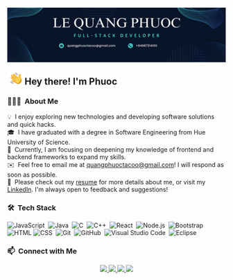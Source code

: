 ![Quang Phuoc Banner](https://github.com/LeQuangPhuoc2002/LeQuangPhuoc2002/blob/ed5ced4bb96e0debb516163ba67e155637a359f0/assets/Navy%20Blue%20Geometric%20Technology%20LinkedIn%20Banner%20final.png)

<img alt="Night Coding" src="./assets/Hand%20Wave.gif" width='40' align="left"/><h2>Hey there! I'm Phuoc</h2>

<!-- ## 👋 &nbsp;Hey there! I'm Phuoc -->

### 👨🏻‍💻 &nbsp;About Me

💡 &nbsp;I enjoy exploring new technologies and developing software solutions and quick hacks.\
🎓 &nbsp;I have graduated with a degree in Software Engineering from Hue University of Science.\
🌱 &nbsp;Currently, I am focusing on deepening my knowledge of frontend and backend frameworks to expand my skills.\
✉️ &nbsp;Feel free to email me at quangphuoctacoo@gmail.com! I will respond as soon as possible.\
📄 &nbsp;Please check out my [resume](https://github.com/LeQuangPhuoc2002) for more details about me, or visit my [LinkedIn](https://www.linkedin.com/in/quangphuoc/). I'm always open to feedback and suggestions!


### 🛠 &nbsp;Tech Stack

![JavaScript](https://img.shields.io/badge/-JavaScript-05122A?style=flat&logo=javascript)&nbsp;
![Java](https://img.shields.io/badge/-Java-05122A?style=flat&logo=Java&logoColor=FFA518)&nbsp;
![C](https://img.shields.io/badge/-C-05122A?style=flat&logo=C&logoColor=A8B9CC)&nbsp;
![C++](https://img.shields.io/badge/-C++-05122A?style=flat&logo=C%2B%2B&logoColor=00599C)&nbsp;
![React](https://img.shields.io/badge/-React-05122A?style=flat&logo=react)&nbsp;
![Node.js](https://img.shields.io/badge/-Node.js-05122A?style=flat&logo=node.js)&nbsp;
![Bootstrap](https://img.shields.io/badge/-Bootstrap-05122A?style=flat&logo=bootstrap&logoColor=563D7C)
![HTML](https://img.shields.io/badge/-HTML-05122A?style=flat&logo=HTML5)
![CSS](https://img.shields.io/badge/-CSS-05122A?style=flat&logo=CSS3&logoColor=1572B6)&nbsp;
![Git](https://img.shields.io/badge/-Git-05122A?style=flat&logo=git)&nbsp;
![GitHub](https://img.shields.io/badge/-GitHub-05122A?style=flat&logo=github)&nbsp;
![Visual Studio Code](https://img.shields.io/badge/-Visual%20Studio%20Code-05122A?style=flat&logo=visual-studio-code&logoColor=007ACC)&nbsp;
![Eclipse](https://img.shields.io/badge/-Eclipse-05122A?style=flat&logo=eclipse-ide&logoColor=2C2255)


### 📫 &nbsp;Connect with Me

<p align="center">
  <a href="https://www.linkedin.com/in/quangphuoc/" target="_blank">
    <img src="https://img.icons8.com/fluent/48/000000/linkedin.png"/>
  </a>
  <a href="https://www.facebook.com/Lequangphuoc2002/" alt="Facebook">
    <img src="https://img.icons8.com/fluent/48/000000/facebook-new.png" target="_blank" />
  </a> 
  <a href="https://github.com/LeQuangPhuoc2002" alt="Github">
    <img src="https://img.icons8.com/fluent/48/000000/github.png"/>
  </a> 
  <a href="mailto:quangphuoctacoo@gmail.com" alt="Email">
    <img src="https://img.icons8.com/fluent/48/000000/mailing.png"/>
  </a>
</p>
